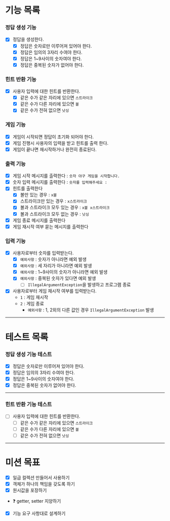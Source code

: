 # 기능 목록 #

### 정답 생성 기능 ###

- [X] 정답을 생성한다.
    - [X] 정답은 숫자로만 이루어져 있어야 한다.
    - [X] 정답은 임의의 3자리 수여야 한다.
    - [X] 정답은 1~9사이의 숫자여야 한다.
    - [X] 정답은 중복된 숫자가 없어야 한다.

### 힌트 반환 기능 ###

- [X] 사용자 입력에 대한 힌트를 반환한다.
    - [X] 같은 수가 같은 자리에 있으면 `스트라이크`
    - [X] 같은 수가 다른 자리에 있으면 `볼`
    - [X] 같은 수가 전혀 없으면 `낫싱`

### 게임 기능 ###

- [X] 게임이 시작되면 정답이 초기화 되어야 한다.
- [X] 게임 진행시 사용자의 입력을 받고 힌트를 출력 한다.
- [X] 게임이 끝나면 재시작하거나 완전히 종료된다.

### 출력 기능 ###

- [X] 게임 시작 메시지를 출력한다 : `숫자 야구 게임을 시작합니다.`
- [X] 숫자 입력 메시지를 출력한다 : `숫자를 입력해주세요 : `
- [X] 힌트를 출력한다
    - [X] 볼만 있는 경우 : `x볼`
    - [X] 스트라이크만 있는 경우 : `x스트라이크`
    - [X] 볼과 스트라이크 모두 있는 경우 : `x볼 x스트라이크`
    - [X] 볼과 스트라이크 모두 없는 경우 : `낫싱`
- [X] 게임 종료 메시지를 출력한다
- [X] 게임 재시작 여부 묻는 메시지를 출력한다

### 입력 기능 ###

- [X] 사용자로부터 숫자를 입력받는다.
    - [X] `예외사항` : 숫자가 아니라면 예외 발생
    - [X] `예외사항` : 세 자리가 아니라면 예외 발생
    - [X] `예외사항` : 1~9사이의 숫자가 아니라면 예외 발생
    - [X] `예외사항` : 중복된 숫자가 있다면 예외 발생
        - [ ] `IllegalArgumentException`을 발생하고 프로그램 종료
- [X] 사용자로부터 게임 재시작 여부를 입력받는다.
    - `1` : 게임 재시작
    - `2` : 게임 종료
        - `예외사항` : 1, 2외의 다른 값인 경우 `IllegalArgumentException` 발생

--- 

# 테스트 목록 #

### 정답 생성 기능 테스트 ###

- [X] 정답은 숫자로만 이루어져 있어야 한다.
- [X] 정답은 임의의 3자리 수여야 한다.
- [X] 정답은 1~9사이의 숫자여야 한다.
- [X] 정답은 중복된 숫자가 없어야 한다.

---

### 힌트 반환 기능 테스트 ###

- [ ] 사용자 입력에 대한 힌트를 반환한다.
    - [ ] 같은 수가 같은 자리에 있으면 `스트라이크`
    - [ ] 같은 수가 다른 자리에 있으면 `볼`
    - [ ] 같은 수가 전혀 없으면 `낫싱`

---

# 미션 목표 #

- [X] 일급 컬렉션 만들어서 사용하기
- [X] 객체가 하나의 책임을 갖도록 하기
- [X] 원시값을 포장하기
- ❓ getter, setter 지양하기
- [X] 기능 요구 사항대로 설계하기